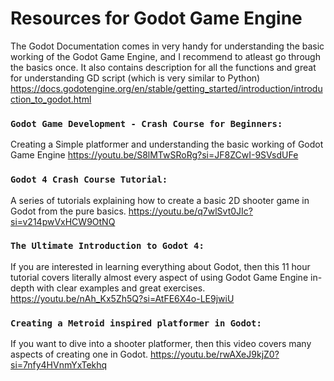 
# Resources for Godot Game Engine

The Godot Documentation comes in very handy for understanding the basic working of the Godot Game Engine, and I recommend to atleast go through the basics once. It also contains description for all the functions and great for understanding GD script (which is very similar to Python) https://docs.godotengine.org/en/stable/getting_started/introduction/introduction_to_godot.html

### `Godot Game Development - Crash Course for Beginners:` 
Creating a Simple platformer and understanding the basic working of Godot Game Engine
https://youtu.be/S8lMTwSRoRg?si=JF8ZCwI-9SVsdUFe

### `Godot 4 Crash Course Tutorial:`
A series of tutorials explaining how to create a basic 2D shooter game in Godot from the pure basics. https://youtu.be/q7wlSvt0JIc?si=v214pwVxHCW9OtNQ


### `The Ultimate Introduction to Godot 4: `
If you are interested in learning everything about Godot, then this 11 hour tutorial covers literally almost every aspect of using Godot Game Engine in-depth with clear examples and great exercises.
https://youtu.be/nAh_Kx5Zh5Q?si=AtFE6X4o-LE9jwiU

### `Creating a Metroid inspired platformer in Godot:`
If you want to dive into a shooter platformer, then this video covers many aspects of creating one in Godot.
https://youtu.be/rwAXeJ9kjZ0?si=7nfy4HVnmYxTekhq


